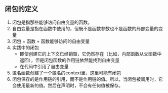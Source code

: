 ## 闭包的定义
1. 闭包是指那些能够访问自由变量的函数。
2. 自由变量是指在函数中使用的，但既不是函数参数也不是函数的局部变量的变量
3. 闭包 = 函数 + 函数能够访问的自由变量
4. 实践中的闭包
    * 即使创建它的上下文已经销毁，它仍然存在（比如，内部函数从父函数中返回），但是闭包函数的作用链依然能找到自由变量
    * 在代码中引用了自由变量
5. 匿名函数创建了一个匿名的context里，这里可能有闭包
6. 闭包保存的是作用链的引用，而不是作用链的值。所以，当闭包被调用时，它会使用最新的值。然后在声明时，不会有任何值被保存。